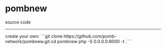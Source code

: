 # pombnew
source code
<hr>
create your own:
```git clone https://github.com/pomb-network/pombnew.git
cd pombnew
php -S 0.0.0.0:8000 -t .```

